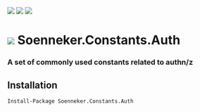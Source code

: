 [![](https://img.shields.io/nuget/v/Soenneker.Constants.Auth.svg?style=for-the-badge)](https://www.nuget.org/packages/Soenneker.Constants.Auth/)
[![](https://img.shields.io/github/actions/workflow/status/soenneker/soenneker.constants.auth/publish.yml?style=for-the-badge)](https://github.com/soenneker/soenneker.constants.auth/actions/workflows/publish.yml)
[![](https://img.shields.io/nuget/dt/Soenneker.Constants.Auth.svg?style=for-the-badge)](https://www.nuget.org/packages/Soenneker.Constants.Auth/)

# ![](https://user-images.githubusercontent.com/4441470/224455560-91ed3ee7-f510-4041-a8d2-3fc093025112.png) Soenneker.Constants.Auth
### A set of commonly used constants related to authn/z

## Installation

```
Install-Package Soenneker.Constants.Auth
```
